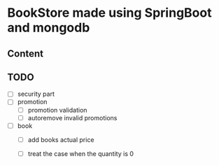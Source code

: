 # BookStore made using SpringBoot and mongodb

## Content

## TODO
- [ ] security part
- [ ] promotion
    - [ ] promotion validation
    - [ ] autoremove invalid promotions
- [ ] book
    - [ ] add books actual price
    - [ ] treat the case when the quantity is 0

    
